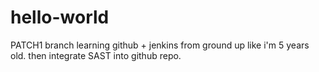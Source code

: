 # hello-world
PATCH1 branch
learning github + jenkins from ground up like i'm 5 years old. then integrate SAST into github repo. 
